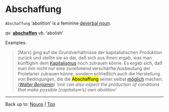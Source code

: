 # Abschaffung

`Abschaffung` ‘abolition’ is a feminine [deverbal noun](../../deverbalNouns.md).

*qv.* **[abschaffen](../../../verbs/a/ab/abschaffen.md)** *vb.* ‘abolish’

Examples:

> \[Marx\] ging auf die Grundverhältnisse der kapitalistischen Produktion zurück und stellte sie so dar, daß sich aus ihnen ergab, was man künftighin dem [Kapitalismus](../../k/ka/Kapitalismus.md) noch zutrauen könne. Es ergab sich, daß man ihm nicht nur eine zunehmend verschärfte Ausbeutung der Proletarier zutrauen könne, sondern schließlich auch die Herstellung von Bedingungen, die die <mark>Abschaffung</mark> seiner selbst [möglich](../../../adjectives/m/moe/moeglich.md) machen. (*[Walter Benjamin](../../../texts/WalterBenjamin/DasKunstWerk.md)*) *‘one can also expect the production of conditions that make possible \[capitalism’s\] own abolition’*

----

Back up to: [Nouns](../../index.md) | [Top](../../../index.md)
